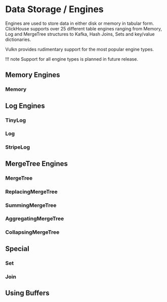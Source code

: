 # Data Storage / Engines

Engines are used to store data in either disk or memory in tabular form. ClickHouse supports over 25
different table engines ranging from Memory, Log and MergeTree structures to Kafka, Hash Joins, Sets
and key/value dictionaries.

Vulkn provides rudimentary support for the most popular engine types.

!!! note
    Support for all engine types is planned in future release.

## Memory Engines

### Memory

## Log Engines

### TinyLog
### Log
### StripeLog

## MergeTree Engines

### MergeTree
### ReplacingMergeTree
### SummingMergeTree
### AggregatingMergeTree
### CollapsingMergeTree

## Special

### Set
### Join

## Using Buffers

